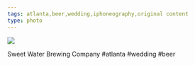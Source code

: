 ```yaml
---
tags: atlanta,beer,wedding,iphoneography,original content
type: photo
---
```

<img src="http://24.media.tumblr.com/tumblr_mc61hkM6cT1rdkc0do1_1280.jpg" />

Sweet Water Brewing Company #atlanta #wedding #beer 
